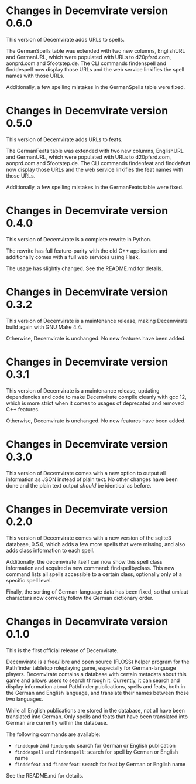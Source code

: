 Changes in Decemvirate version 0.6.0
====================================

This version of Decemvirate adds URLs to spells.

The GermanSpells table was extended with two new columns, EnglishURL and
GermanURL, which were populated with URLs to d20pfsrd.com, aonprd.com
and 5footstep.de. The CLI commands findenspell and finddespell now
display those URLs and the web service linkifies the spell names with
those URLs.

Additionally, a few spelling mistakes in the GermanSpells table were
fixed.


Changes in Decemvirate version 0.5.0
====================================

This version of Decemvirate adds URLs to feats.

The GermanFeats table was extended with two new columns, EnglishURL and
GermanURL, which were populated with URLs to d20pfsrd.com, aonprd.com
and 5footstep.de. The CLI commands findenfeat and finddefeat now
display those URLs and the web service linkifies the feat names with
those URLs.

Additionally, a few spelling mistakes in the GermanFeats table were
fixed.


Changes in Decemvirate version 0.4.0
====================================

This version of Decemvirate is a complete rewrite in Python.

The rewrite has full feature-parity with the old C++ application and
additionally comes with a full web services using Flask.

The usage has slightly changed. See the README.md for details.


Changes in Decemvirate version 0.3.2
====================================

This version of Decemvirate is a maintenance release, making Decemvirate
build again with GNU Make 4.4.

Otherwise, Decemvirate is unchanged. No new features have been added.


Changes in Decemvirate version 0.3.1
====================================

This version of Decemvirate is a maintenance release, updating dependencies and
code to make Decemvirate compile cleanly with gcc 12, which is more strict
when it comes to usages of deprecated and removed C++ features.

Otherwise, Decemvirate is unchanged. No new features have been added.


Changes in Decemvirate version 0.3.0
====================================

This version of Decemvirate comes with a new option to output all information
as JSON instead of plain text. No other changes have been done and the plain
text output *should* be identical as before.


Changes in Decemvirate version 0.2.0
====================================

This version of Decemvirate comes with a new version of the sqlite3 database,
0.5.0, which adds a few more spells that were missing, and also adds class
information to each spell.

Additionally, the decemvirate itself can now show this spell class information
and acquired a new command: findspellbyclass. This new command lists all spells
accessible to a certain class, optionally only of a specific spell level.

Finally, the sorting of German-language data has been fixed, so that umlaut
characters now correctly follow the German dictionary order.


Changes in Decemvirate version 0.1.0
====================================

This is the first official release of Decemvirate.

Decemvirate is a free/libre and open source (FLOSS) helper program for the
Pathfinder tabletop roleplaying game, especially for German-language players.
Decemvirate contains a database with certain metadata about this game and
allows users to search through it. Currently, it can search and display
information about Pathfinder publications, spells and feats, both in the
German and English language, and translate their names between those two
languages.

While all English publications are stored in the database, not all have
been translated into German. Only spells and feats that have been translated
into German are currently within the database.

The following commands are available:
- `finddepub` and `findenpub`: search for German or English publication
- `finddespell` and `findenspell`: search for spell by German or English name
- `finddefeat` and `findenfeat`: search for feat by German or English name

See the README.md for details.
